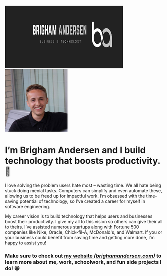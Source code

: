 
<img src="https://raw.githubusercontent.com/brighamandersen/brighamandersen/main/linkedin-banner.png" alt="Brigham Banner" width="75%" height="200px"> <img src="https://raw.githubusercontent.com/brighamandersen/brighamandersen/main/profile.jpg" alt="Picture of Me" height="200px">

# I’m Brigham Andersen and I build technology that boosts productivity.  💯

I love solving the problem users hate most – wasting time. We all hate being stuck doing menial tasks. Computers can simplify and even automate these, allowing us to be freed up for impactful work.  I’m obsessed with the time-saving potential of technology, so I’ve created a career for myself in software engineering. 

My career vision is to build technology that helps users and businesses boost their productivity. I give my all to this vision so others can give their all to theirs. I’ve assisted numerous startups along with Fortune 500 companies like Nike, Oracle, Chick-fil-A, McDonald's, and Walmart. If you or your business could benefit from saving time and getting more done, I’m happy to assist you!

### Make sure to check out [my website *(brighamandersen.com)*](https://brighamandersen.com) to learn more about me, work, schoolwork, and fun side projects I do! 😁
